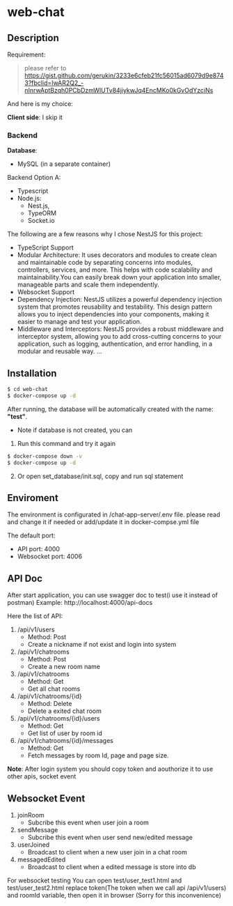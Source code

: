 # web-chat
## Description
Requirement:
>please refer to https://gist.github.com/gerukin/3233e6cfeb21fc56015ad6079d9e8743?fbclid=IwAR2Q2_-nInrwAptBzqh0PCbDzmWlUTv84jiykwJq4EncMKo0kGvOdYzciNs

And here is my choice:

**Client side**:
 I skip it 
 
### Backend

**Database**:
- MySQL (in a separate container)

Backend Option A:

- Typescript
- Node.js:
  - Nest.js, 
  - TypeORM
  - Socket.io

The following are a few reasons why I chose NestJS for this project:

-  TypeScript Support
-  Modular Architecture: It uses decorators and modules to create clean and maintainable code by separating concerns into modules, controllers, services, and more. This helps with code scalability and maintainability.You can easily break down your application into smaller, manageable parts and scale them independently.
-  Websocket Support
-  Dependency Injection: NestJS utilizes a powerful dependency injection system that promotes reusability and testability. This design pattern allows you to inject dependencies into your components, making it easier to manage and test your application.
- Middleware and Interceptors: NestJS provides a robust middleware and interceptor system, allowing you to add cross-cutting concerns to your application, such as logging, authentication, and error handling, in a modular and reusable way.
...

## Installation

```bash
$ cd web-chat
$ docker-compose up -d
```
After running, the database will be automatically  created with the name: **"test"**.

* Note
 if database is not created, you can 
1. Run this command and try it again
```bash
$ docker-compose down -v 
$ docker-compose up -d
```
2. Or open set_database/init.sql, copy and run sql statement

## Enviroment
The environment is configurated in /chat-app-server/.env file. please read and change it if needed or add/update it in docker-compse.yml file

The default port:
 - API port: 4000
 - Websocket port: 4006

## API Doc
After start application, you can use swagger doc to test(i use it instead of postman)
Example: http://localhost:4000/api-docs

Here the list of API:
1. /api/v1/users
    - Method: Post
    - Create a nickname if not exist and login into system
2. /api/v1/chatrooms
    - Method: Post
    - Create a new room name
3. /api/v1/chatrooms
    - Method: Get
    - Get all chat rooms
4. /api/v1/chatrooms/{id}
    - Method: Delete
    - Delete a exited chat room
5. /api/v1/chatrooms/{id}/users
    - Method: Get
    - Get list of user by room id
6. /api/v1/chatrooms/{id}/messages
    - Method: Get
    - Fetch messages by room Id, page and page size.

**Note**: 
After login system you should copy token and aouthorize it to use other apis, socket event
## Websocket Event
1. joinRoom
    - Subcribe this event when user join a room
2. sendMessage
    - Subcribe this event when user send new/edited message
3. userJoined
    - Broadcast to client when a new user join in a chat room
4. messagedEdited
    - Broadcast to client when a edited message is store into db

For websocket testing
You can open test/user_test1.html and test/user_test2.html
replace token(The token when we call api /api/v1/users) and roomId variable, then open it in browser
(Sorry for this inconvenience)
